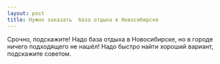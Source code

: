 ```yaml
---
layout: post 
title: Нужно заказать  база отдыха в Новосибирске 
--- 
```

Срочно, подскажите! Надо  база отдыха в Новосибирске, но в городе ничего подходящего не нашёл! Надо быстро найти хороший вариант, подскажите советом.